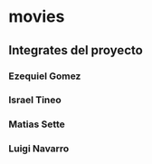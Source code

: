 # movies
## Integrates del proyecto
### Ezequiel Gomez
### Israel Tineo
### Matias Sette
### Luigi Navarro
